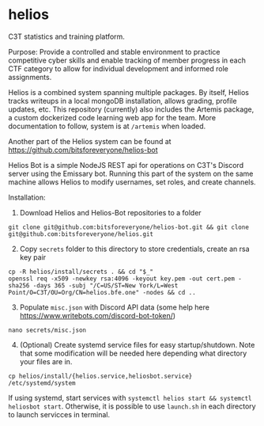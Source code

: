 # helios

C3T statistics and training platform.

Purpose: Provide a controlled and stable environment to practice competitive cyber skills and enable tracking of member progress in each CTF category to allow for individual development and informed role assignments.

Helios is a combined system spanning multiple packages. By itself, Helios tracks writeups in a local mongoDB installation, allows grading, profile updates, etc.
This repository (currently) also includes the Artemis package, a custom dockerized code learning web app for the team. More documentation to follow, system is at `/artemis` when loaded.

Another part of the Helios system can be found at https://github.com/bitsforeveryone/helios-bot

Helios Bot is a simple NodeJS REST api for operations on C3T's Discord server using the Emissary bot. Running this part of the system on the same machine allows Helios to modify usernames, set roles, and create channels.

Installation:

1. Download Helios and Helios-Bot repositories to a folder
```
git clone git@github.com:bitsforeveryone/helios-bot.git && git clone git@github.com:bitsforeveryone/helios.git
```
2. Copy `secrets` folder to this directory to store credentials, create an rsa key pair
```
cp -R helios/install/secrets . && cd "$_"
openssl req -x509 -newkey rsa:4096 -keyout key.pem -out cert.pem -sha256 -days 365 -subj "/C=US/ST=New York/L=West Point/O=C3T/OU=Org/CN=helios.bfe.one" -nodes && cd ..
```
3. Populate `misc.json` with Discord API data (some help here https://www.writebots.com/discord-bot-token/)
```
nano secrets/misc.json
```
4. (Optional) Create systemd service files for easy startup/shutdown. Note that some modification will be needed here depending what directory your files are in.
```
cp helios/install/{helios.service,heliosbot.service} /etc/systemd/system
```

If using systemd, start services with `systemctl helios start && systemctl heliosbot start`. Otherwise, it is possible to use `launch.sh` in each directory to launch servicces in terminal.
